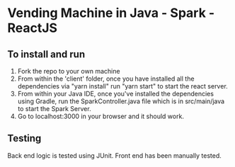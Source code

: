 # Vending Machine in Java - Spark - ReactJS

## To install and run

1. Fork the repo to your own machine
2. From within the 'client' folder, once you have installed all the dependencies via "yarn install" run "yarn start" to start the react server.
3. From within your Java IDE, once you've installed the dependencies using Gradle, run the SparkController.java file which is in src/main/java to start the Spark Server.
4. Go to localhost:3000 in your browser and it should work.

## Testing

Back end logic is tested using JUnit.
Front end has been manually tested.